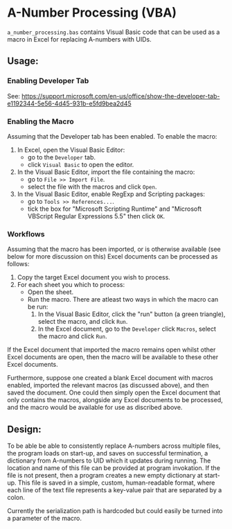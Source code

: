 # A-Number Processing (VBA)

`a_number_processing.bas` contains Visual Basic code that can be used as a macro in Excel for replacing A-numbers with UIDs. 

## Usage:

### Enabling Developer Tab

See: https://support.microsoft.com/en-us/office/show-the-developer-tab-e1192344-5e56-4d45-931b-e5fd9bea2d45

### Enabling the Macro

Assuming that the Developer tab has been enabled. To enable the macro:
1. In Excel, open the Visual Basic Editor:
    - go to the `Developer` tab.
    - click `Visual Basic` to open the editor.
1. In the Visual Basic Editor, import the file containing the macro:
    - go to `File >> Import File`.
    - select the file with the macros and click `Open`.
1. In the Visual Basic Editor, enable RegExp and Scripting packages: 
    - go to `Tools >> References...`.
    - tick the box for "Microsoft Scripting Runtime" and "Microsoft VBScript Regular Expressions 5.5" then click `OK`.

### Workflows

Assuming that the macro has been imported, or is otherwise available (see below for more discussion on this) Excel documents can be processed as follows:
1. Copy the target Excel document you wish to process.
1. For each sheet you which to process:
    - Open the sheet.
    - Run the macro. There are atleast two ways in which the macro can be run:
        1. In the Visual Basic Editor, click the "run" button (a green triangle), select the macro, and click `Run`.
        2. In the Excel document, go to the `Developer` click `Macros`, select the macro and click `Run`.

If the Excel document that imported the macro remains open whilst other Excel documents are open, then the macro will be available to these other Excel documents.

Furthermore, suppose one created a blank Excel document with macros enabled, imported the relevant macros (as discussed above), and then saved the document. One could then simply open the Excel document that only contains the macros, alongside any Excel documents to be processed, and the macro would be available for use as discribed above.

## Design:

To be able be able to consistently replace A-numbers across multiple files, the program loads on start-up, and saves on successful termination, a dictionary from A-numbers to UID which it updates during running. The location and name of this file can be provided at program invokation. If the file is not present, then a program creates a new empty dictionary at start-up. This file is saved in a simple, custom, human-readable format, where each line of the text file represents a key-value pair that are separated by a colon.

Currently the serialization path is hardcoded but could easily be turned into a parameter of the macro.
